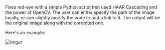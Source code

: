 Fixes red-eye with a simple Python script that used HAAR Cascading and the power of OpenCV. The user can either specify the path of the image locally, or can slightly modify the code to add a link to it. The output will be the original image along with the corrected one.

Here's an example:

![Imgur](https://i.imgur.com/pZxTHoE.jpg)
